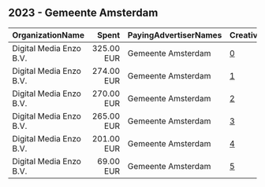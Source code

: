 ## 2023 - Gemeente Amsterdam 
|OrganizationName|Spent|PayingAdvertiserNames|CreativeUrls|Impressions|Genders|AgeBrackets|CountryCodes|BillingAddresses|CandidateBallotInformation|
|:---|---:|:---|:---|---:|:---|:---|:---|:---|:---|
|Digital Media Enzo B.V.|325.00 EUR|Gemeente Amsterdam|[0](https://www.snap.com/political-ads/asset/31f01ac836f892a7110106a30d7caa179faf720a74da6f9f57b826e9fe7f01b0?mediaType=mp4)|92,788||18-25|netherlands|"Wibautstraat 131-D,Amsterdam,1091GL,NL"||
|Digital Media Enzo B.V.|274.00 EUR|Gemeente Amsterdam|[1](https://www.snap.com/political-ads/asset/cb45c1a0818259464f4862e9ba44a54d18258b94f522698770447fb48e30fe60?mediaType=mp4)|82,029||18-25|netherlands|"Wibautstraat 131-D,Amsterdam,1091GL,NL"||
|Digital Media Enzo B.V.|270.00 EUR|Gemeente Amsterdam|[2](https://www.snap.com/political-ads/asset/5cd8c9f0d62de1654e601c4c9a53f040ee08f1f49a20affc19bb55f76ea74754?mediaType=mp4)|65,172||18-25|netherlands|"Wibautstraat 131-D,Amsterdam,1091GL,NL"||
|Digital Media Enzo B.V.|265.00 EUR|Gemeente Amsterdam|[3](https://www.snap.com/political-ads/asset/56a29d512322e472c0ffc82b77c265825804df728056f960780af8c5ee110b0e?mediaType=mp4)|75,051||18-25|netherlands|"Wibautstraat 131-D,Amsterdam,1091GL,NL"||
|Digital Media Enzo B.V.|201.00 EUR|Gemeente Amsterdam|[4](https://www.snap.com/political-ads/asset/43ca3171927c10de9b09755d634ed36d32d55937f60934ee59e3e19d87e671d9?mediaType=mp4)|57,592||18-25|netherlands|"Wibautstraat 131-D,Amsterdam,1091GL,NL"||
|Digital Media Enzo B.V.|69.00 EUR|Gemeente Amsterdam|[5](https://www.snap.com/political-ads/asset/05decb06f9b7b60c304fc2c3883578cf373a356868827bf233aad64189560ef1?mediaType=mp4)|21,834||18-25|netherlands|"Wibautstraat 131-D,Amsterdam,1091GL,NL"||
